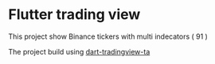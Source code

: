 
# Flutter trading view

This project show Binance tickers with multi indecators ( 91 )

The project build using [dart-tradingview-ta](https://github.com/AbdAlftahSalem/dart-tradingview-ta)
